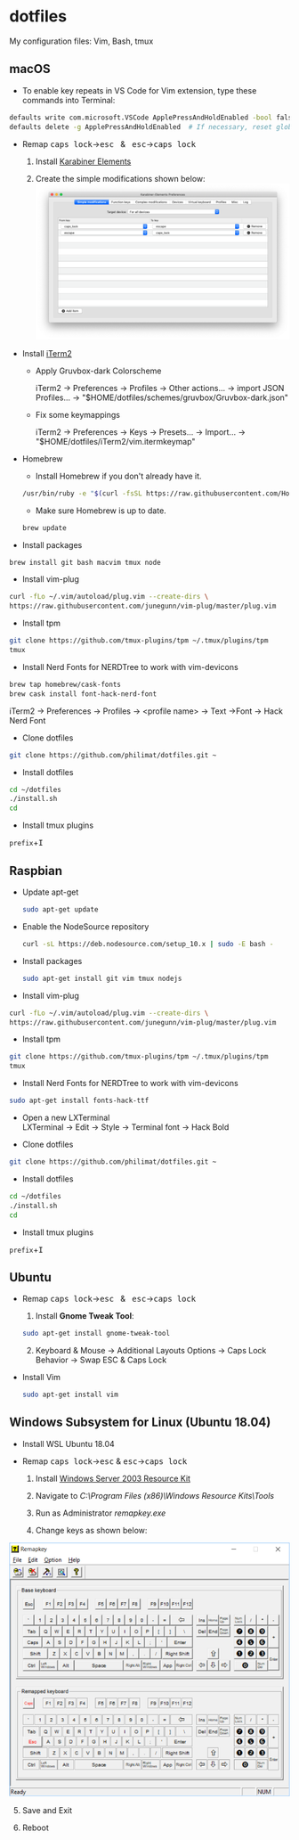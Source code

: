 
# dotfiles

My configuration files: Vim, Bash, tmux

## **macOS**  

- To enable key repeats in VS Code for Vim extension, type these commands into Terminal:  

```sh
defaults write com.microsoft.VSCode ApplePressAndHoldEnabled -bool false  
defaults delete -g ApplePressAndHoldEnabled  # If necessary, reset global default  
```

- Remap <kbd>caps lock</kbd>&rightarrow;<kbd>esc</kbd> &nbsp; &
 &nbsp; <kbd>esc</kbd>&rightarrow;<kbd>caps lock</kbd>  

  1. Install [Karabiner Elements](https://pqrs.org/osx/karabiner/)

  2. Create the simple modifications shown below:  
![](images/karabiner.png)  

- Install [iTerm2](https://iterm2.com)

  - Apply Gruvbox-dark Colorscheme

    iTerm2 &rightarrow; Preferences &rightarrow; Profiles &rightarrow;
    Other actions... &rightarrow; import JSON Profiles... &rightarrow;
    "$HOME/dotfiles/schemes/gruvbox/Gruvbox-dark.json"

  - Fix some keymappings

    iTerm2 &rightarrow; Preferences &rightarrow; Keys &rightarrow;
    Presets... &rightarrow; Import... &rightarrow;
    "$HOME/dotfiles/iTerm2/vim.itermkeymap"

- Homebrew  

  - Install Homebrew if you don't already have it.  

  ```sh
  /usr/bin/ruby -e "$(curl -fsSL https://raw.githubusercontent.com/Homebrew/install/master/install)"
  ```  

  - Make sure Homebrew is up to date.  

  ```sh
  brew update
  ```  

- Install packages

```sh
brew install git bash macvim tmux node
```

- Install vim-plug

```sh
curl -fLo ~/.vim/autoload/plug.vim --create-dirs \
https://raw.githubusercontent.com/junegunn/vim-plug/master/plug.vim
```

- Install tpm

```sh
git clone https://github.com/tmux-plugins/tpm ~/.tmux/plugins/tpm
tmux
```

- Install Nerd Fonts for NERDTree to work with vim-devicons  

```sh
brew tap homebrew/cask-fonts
brew cask install font-hack-nerd-font
```

iTerm2 &rightarrow; Preferences &rightarrow; Profiles &rightarrow;
\<profile name\> &rightarrow; Text &rightarrow;Font &rightarrow; Hack Nerd Font

- Clone dotfiles

```sh
git clone https://github.com/philimat/dotfiles.git ~
```

- Install dotfiles

```sh
cd ~/dotfiles
./install.sh
cd
```

- Install tmux plugins

`prefix`+<kbd>I</kbd>  


## **Raspbian**

- Update apt-get

  ```sh
  sudo apt-get update
  ```  

- Enable the NodeSource repository

  ```sh
  curl -sL https://deb.nodesource.com/setup_10.x | sudo -E bash -
  ```  

- Install packages

  ```sh
  sudo apt-get install git vim tmux nodejs
  ```  

- Install vim-plug

```sh
curl -fLo ~/.vim/autoload/plug.vim --create-dirs \
https://raw.githubusercontent.com/junegunn/vim-plug/master/plug.vim
```

- Install tpm

```sh
git clone https://github.com/tmux-plugins/tpm ~/.tmux/plugins/tpm
tmux
```

- Install Nerd Fonts for NERDTree to work with vim-devicons  

```sh
sudo apt-get install fonts-hack-ttf
```

- Open a new LXTerminal  
LXTerminal &rightarrow; Edit &rightarrow; Style &rightarrow;
Terminal font &rightarrow; Hack Bold

- Clone dotfiles

```sh
git clone https://github.com/philimat/dotfiles.git ~
```

- Install dotfiles

```sh
cd ~/dotfiles
./install.sh
cd
```

- Install tmux plugins

`prefix`+<kbd>I</kbd>  

## **Ubuntu**

- Remap <kbd>caps lock</kbd>&rightarrow;<kbd>esc</kbd> &nbsp; &
 &nbsp; <kbd>esc</kbd>&rightarrow;<kbd>caps lock</kbd>  

  1. Install **Gnome Tweak Tool**:  

    ```sh
    sudo apt-get install gnome-tweak-tool
    ```

  2. Keyboard & Mouse &rightarrow; Additional Layouts Options &rightarrow; Caps
  Lock Behavior &rightarrow; Swap ESC & Caps Lock

- Install Vim

  ```sh
  sudo apt-get install vim
  ```  

## **Windows Subsystem for Linux (Ubuntu 18.04)**

- Install WSL Ubuntu 18.04

- Remap <kbd>caps lock</kbd>&rightarrow;<kbd>esc</kbd> &
  <kbd>esc</kbd>&rightarrow;<kbd>caps lock</kbd>  

  1. Install [Windows Server 2003 Resource
     Kit](https://www.microsoft.com/en-us/download/details.aspx?id=17657) 

  2. Navigate to *C:\Program Files (x86)\Windows Resource Kits\Tools*

  3. Run as Administrator *remapkey.exe*

  4. Change keys as shown below:

![](images/remapkey.png)

  5. Save and Exit

  6. Reboot  

[w]:images/windows_icon.png
[l]:images/linux_icon.png
[m]:images/macOS_icon.png
